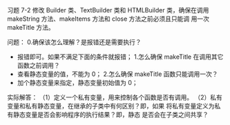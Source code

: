 习题 7-2
修改 Builder 类、TextBuilder 类和 HTMLBuilder 类，确保在调用
makeString 方法、makeItems 方法和 close 方法之前必须且只能调
用一次 makeTitle 方法。

问题：
0.确保该怎么理解？是报错还是需要执行？
  - 报错即可。如果不满足下面的条件就报错；
1.怎么确保 makeTitle 在调用其它函数之前调用？
  - 查看静态变量的值，不能为 0；
2.怎么确保 makeTitle 函数只能调用一次？
  - 加个静态变量来指定，静态变量初始值为 0；

实际解答：
（1）定义一个私有变量，用来控制各个函数是否有调用。
（2）私有变量和私有静态变量，在继承的子类中有何区别？即，如果
将私有变量定义为私有静态变量是否会影响程序的执行结果？即，静态
是否会在子类之间共享？
